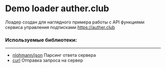 # Demo loader auther.club


Лоадер создан для наглядного примера работы с API функциями сервиса управления подписками https://auther.club


### Используемые библиотеки:
--------
- [nlohmann/json](https://github.com/nlohmann/json) Парсинг ответа сервера
- [curl](https://github.com/curl/curl) Отправка запроса на сервер
